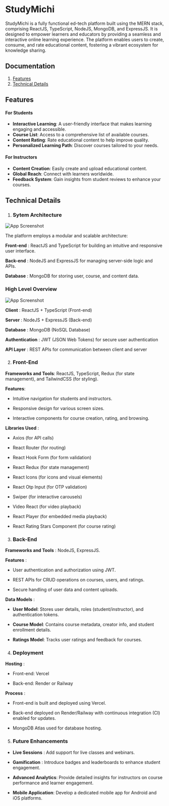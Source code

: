 
# StudyMichi

StudyMichi is a fully functional ed-tech platform built using the MERN stack, comprising ReactJS, TypeScript, NodeJS, MongoDB, and ExpressJS. It is designed to empower learners and educators by providing a seamless and interactive online learning experience. The platform enables users to create, consume, and rate educational content, fostering a vibrant ecosystem for knowledge sharing.




## Documentation

 1.  [Features](https://linktodocumentation)
 2.  [Technical Details](https://linktodocumentation)




## Features

#### For Students
  * **Interactive Learning**: A user-friendly interface that makes learning engaging and accessible.
  * **Course List**: Access to a comprehensive list of available courses.
  * **Content Rating**: Rate educational content to help improve quality.
  * **Personalized Learning Path**: Discover courses tailored to your needs.

  #### For Instructors
  * **Content Creation**: Easily create and upload educational content.
  * **Global Reach**: Connect with learners worldwide.
  * **Feedback System**: Gain insights from student reviews to enhance your courses.
##  Technical Details

1. ### Sytem Architecture

![App Screenshot](https://raw.githubusercontent.com/gourangpathak/StudyNotion-An-Online-Education-Platform/refs/heads/master/images/architecture.png)

The platform employs a modular and scalable architecture:

**Front-end** : ReactJS and TypeScript for building an intuitive and responsive user interface.

**Back-end** : NodeJS and ExpressJS for managing server-side logic and APIs.

**Database** : MongoDB for storing user, course, and content data.

### High Level Overview

![App Screenshot](https://raw.githubusercontent.com/gourangpathak/StudyNotion-An-Online-Education-Platform/refs/heads/master/images/schema.png)


**Client** : ReactJS + TypeScript (Front-end)

**Server** : NodeJS + ExpressJS (Back-end)

**Database** : MongoDB (NoSQL Database)

**Authentication** : JWT (JSON Web Tokens) for secure user authentication

**API Layer** : REST APIs for communication between client and server

2. ### Front-End
**Frameworks and Tools**: ReactJS, TypeScript, Redux (for state management), and TailwindCSS (for styling).

**Features**:

* Intuitive navigation for students and instructors.

* Responsive design for various screen sizes.

*  Interactive components for course creation, rating, and browsing.

**Libraries Used** : 
* Axios (for API calls)

* React Router (for routing)

* React Hook Form (for form validation)

* React Redux (for state management)

* React Icons (for icons and visual elements)

* React Otp Input (for OTP validation)

* Swiper (for interactive carousels)

* Video React (for video playback)

* React Player (for embedded media playback)

* React Rating Stars Component (for course rating)

3. ### Back-End

**Frameworks and Tools** : NodeJS, ExpressJS.

**Features** :

* User authentication and authorization using JWT.

* REST APIs for CRUD operations on courses, users, and ratings.

* Secure handling of user data and content uploads.

**Data Models** : 

* **User Model**: Stores user details, roles (student/instructor), and authentication tokens.

* **Course Model**: Contains course metadata, creator info, and student enrollment details.

* **Ratings Model**: Tracks user ratings and feedback for courses.

4. ### Deployment

 **Hosting** : 

 * Front-end: Vercel

* Back-end: Render or Railway

**Process** :

* Front-end is built and deployed using Vercel.

* Back-end deployed on Render/Railway with continuous integration (CI) enabled for updates.

* MongoDB Atlas used for database hosting.

5. ### Future Enhancements

* **Live Sessions** : Add support for live classes and webinars.
* **Gamification** : Introduce badges and leaderboards to enhance student engagement.

* **Advanced Analytics**: Provide detailed insights for instructors on course performance and learner engagement.

* **Mobile Application**: Develop a dedicated mobile app for Android and iOS platforms.

